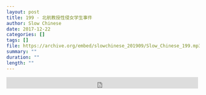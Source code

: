 ```yaml
---
layout: post
title: 199 - 北航教授性侵女学生事件
author: Slow Chinese
date: 2017-12-22
categories: []
tags: []
file: https://archive.org/embed/slowchinese_201909/Slow_Chinese_199.mp3
summary: ""
duration: ""
length: ""
---
```


<iframe src="https://archive.org/embed/slowchinese_201909/Slow_Chinese_199.mp3" width="500" height="30" frameborder="0" webkitallowfullscreen="true" mozallowfullscreen="true" allowfullscreen></iframe>
